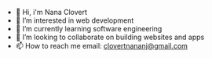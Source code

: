 - 👋 Hi, i'm Nana Clovert
- 👀 I’m interested in web development
- 🌱 I’m currently learning software engineering
- 💞️ I’m looking to collaborate on building websites and apps
- 📫 How to reach me email: clovertnananj@gmail.com

<!---
clovertnana/clovertnana is a ✨ special ✨ repository because its `README.md` (this file) appears on your GitHub profile.
You can click the Preview link to take a look at your changes.
--->
